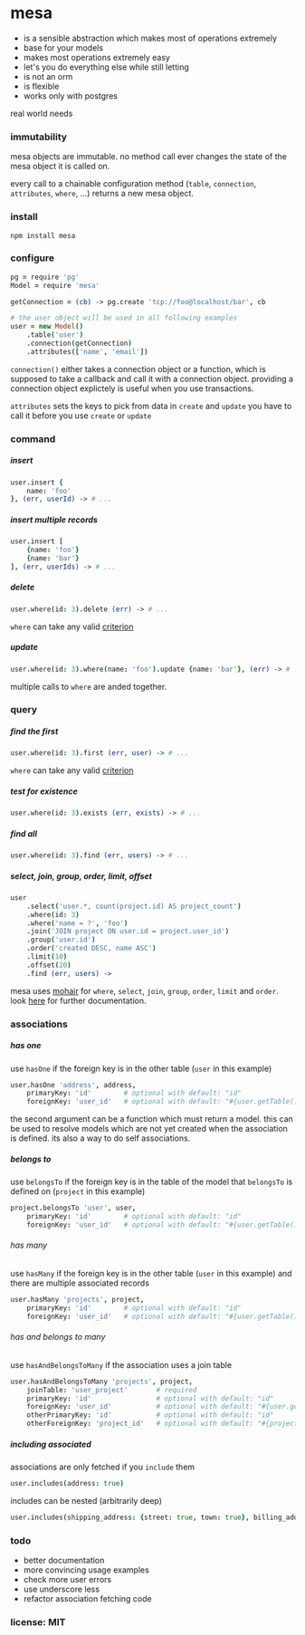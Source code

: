 # mesa

- is a sensible abstraction which makes most of operations extremely
- base for your models
- makes most operations extremely easy
- let's you do everything else
 while still letting
- is not an orm
- is flexible
- works only with postgres

real world needs

### immutability

mesa objects are immutable.
no method call ever changes the state of the mesa object it is called on.

every call to a chainable configuration method (`table`, `connection`, `attributes`, `where`, ...)
returns a new mesa object.

### install

```
npm install mesa
```

### configure

```coffeescript
pg = require 'pg'
Model = require 'mesa'

getConnection = (cb) -> pg.create 'tcp://foo@localhost/bar', cb

# the user object will be used in all following examples
user = new Model()
    .table('user')
    .connection(getConnection)
    .attributes(['name', 'email'])
```

`connection()` either takes a connection object or a function, which is supposed to take a
callback and call it with a connection object.
providing a connection object explictely is useful when you use transactions.

`attributes` sets the keys to pick from data in `create` and `update`
you have to call it before you use `create` or `update`

### command

##### insert

```coffeescript
user.insert {
    name: 'foo'
}, (err, userId) -> # ...
```

##### insert multiple records

```coffeescript
user.insert [
    {name: 'foo'}
    {name: 'bar'}
], (err, userIds) -> # ...
```

##### delete

```coffeescript
user.where(id: 3).delete (err) -> # ...
```

`where` can take any valid [criterion](https://github.com/snd/criterion)

##### update

```coffeescript
user.where(id: 3).where(name: 'foo').update {name: 'bar'}, (err) -> # ...
```

multiple calls to `where` are anded together.

### query

##### find the first

```coffeescript
user.where(id: 3).first (err, user) -> # ...
```

`where` can take any valid [criterion](https://github.com/snd/criterion)

##### test for existence

```coffeescript
user.where(id: 3).exists (err, exists) -> # ...
```

##### find all

```coffeescript
user.where(id: 3).find (err, users) -> # ...
```

##### select, join, group, order, limit, offset

```coffeescript
user
    .select('user.*, count(project.id) AS project_count')
    .where(id: 3)
    .where('name = ?', 'foo')
    .join('JOIN project ON user.id = project.user_id')
    .group('user.id')
    .order('created DESC, name ASC')
    .limit(10)
    .offset(20)
    .find (err, users) ->
```

mesa uses [mohair](https://github.com/snd/mohair) for `where`, `select`, `join`, `group`, `order`, `limit` and `order`.
look [here](https://github.com/snd/mohair) for further documentation.

### associations

##### has one

use `hasOne` if the foreign key is in the other table (`user` in this example)

```coffeescript
user.hasOne 'address', address,
    primaryKey: 'id'        # optional with default: "id"
    foreignKey: 'user_id'   # optional with default: "#{user.getTable()}_id"
```

the second argument can be a function which must return a model.
this can be used to resolve models which are not yet created when the association
is defined.
its also a way to do self associations.

##### belongs to

use `belongsTo` if the foreign key is in the table of the model that `belongsTo`
is defined on (`project` in this example)

```coffeescript
project.belongsTo 'user', user,
    primaryKey: 'id'        # optional with default: "id"
    foreignKey: 'user_id'   # optional with default: "#{user.getTable()}_id"
```

###### has many

use `hasMany` if the foreign key is in the other table (`user` in this example) and
there are multiple associated records

```coffeescript
user.hasMany 'projects', project,
    primaryKey: 'id'        # optional with default: "id"
    foreignKey: 'user_id'   # optional with default: "#{user.getTable()}_id"
```

###### has and belongs to many

use `hasAndBelongsToMany` if the association uses a join table

```coffeescript
user.hasAndBelongsToMany 'projects', project,
    joinTable: 'user_project'       # required
    primaryKey: 'id'                # optional with default: "id"
    foreignKey: 'user_id'           # optional with default: "#{user.getTable()}_id"
    otherPrimaryKey: 'id'           # optional with default: "id"
    otherForeignKey: 'project_id'   # optional with default: "#{project.getTable()}_id"
```

##### including associated

associations are only fetched if you `include` them

```coffeescript
user.includes(address: true)
```

includes can be nested (arbitrarily deep)

```coffeescript
user.includes(shipping_address: {street: true, town: true}, billing_address: true, friends: {billing_address: true})
```

### todo

- better documentation
- more convincing usage examples
- check more user errors
- use underscore less
- refactor association fetching code

### license: MIT

